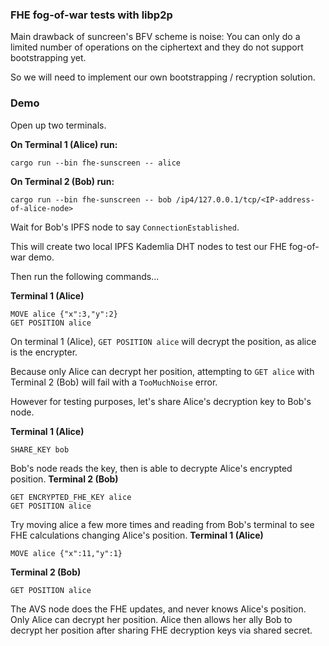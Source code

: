 
### FHE fog-of-war tests with libp2p

Main drawback of suncreen's BFV scheme is noise:
You can only do a limited number of operations on the ciphertext and they do not support bootstrapping yet.

So we will need to implement our own bootstrapping / recryption solution.


### Demo
Open up two terminals.

**On Terminal 1 (Alice) run:**
```
cargo run --bin fhe-sunscreen -- alice
```

**On Terminal 2 (Bob) run:**
```
cargo run --bin fhe-sunscreen -- bob /ip4/127.0.0.1/tcp/<IP-address-of-alice-node>
```

Wait for Bob's IPFS node to say `ConnectionEstablished`.

This will create two local IPFS Kademlia DHT nodes to test our FHE fog-of-war demo.


Then run the following commands...

**Terminal 1 (Alice)**
```
MOVE alice {"x":3,"y":2}
GET POSITION alice
```
On terminal 1 (Alice), `GET POSITION alice` will decrypt the position, as alice is the encrypter.

Because only Alice can decrypt her position, attempting to `GET alice` with Terminal 2 (Bob) will fail
with a `TooMuchNoise` error.

However for testing purposes, let's share Alice's decryption key to Bob's node.

**Terminal 1 (Alice)**
```
SHARE_KEY bob
```

Bob's node reads the key, then is able to decrypte Alice's encrypted position.
**Terminal 2 (Bob)**
```
GET ENCRYPTED_FHE_KEY alice
GET POSITION alice
```

Try moving alice a few more times and reading from Bob's terminal to see FHE calculations changing Alice's position.
**Terminal 1 (Alice)**
```
MOVE alice {"x":11,"y":1}
```

**Terminal 2 (Bob)**
```
GET POSITION alice
```

The AVS node does the FHE updates, and never knows Alice's position.
Only Alice can decrypt her position.
Alice then allows her ally Bob to decrypt her position after sharing FHE decryption keys via shared secret.


